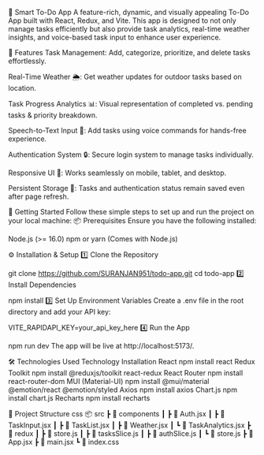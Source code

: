 🚀 Smart To-Do App
A feature-rich, dynamic, and visually appealing To-Do App built with React, Redux, and Vite. This app is designed to not only manage tasks efficiently but also provide task analytics, real-time weather insights, and voice-based task input to enhance user experience.

🌟 Features
Task Management: Add, categorize, prioritize, and delete tasks effortlessly.

Real-Time Weather 🌦️: Get weather updates for outdoor tasks based on location.

Task Progress Analytics 📊: Visual representation of completed vs. pending tasks & priority breakdown.

Speech-to-Text Input 🎤: Add tasks using voice commands for hands-free experience. 

Authentication System 🔒: Secure login system to manage tasks individually.

Responsive UI 📱: Works seamlessly on mobile, tablet, and desktop.

Persistent Storage 💾: Tasks and authentication status remain saved even after page refresh.


🚀 Getting Started
Follow these simple steps to set up and run the project on your local machine:
📦 Prerequisites
Ensure you have the following installed:

Node.js (>= 16.0) 
npm or yarn (Comes with Node.js)

⚙️ Installation & Setup
1️⃣ Clone the Repository

git clone https://github.com/SURANJAN951/todo-app.git
cd todo-app
2️⃣ Install Dependencies

npm install
3️⃣ Set Up Environment Variables
Create a .env file in the root directory and add your API key:


VITE_RAPIDAPI_KEY=your_api_key_here
4️⃣ Run the App

npm run dev
The app will be live at http://localhost:5173/.

🛠️ Technologies Used
Technology	         	Installation
React	                  	npm install react
Redux Toolkit	          	npm install @reduxjs/toolkit react-redux
React Router	          	npm install react-router-dom
MUI (Material-UI)		     npm install @mui/material @emotion/react @emotion/styled
Axios	                  npm install axios
Chart.js	               npm install chart.js
Recharts	               npm install recharts

📂 Project Structure
css
📦 src
 ┣ 📂 components
 ┃ ┣ 📜 Auth.jsx
 ┃ ┣ 📜 TaskInput.jsx
 ┃ ┣ 📜 TaskList.jsx
 ┃ ┣ 📜 Weather.jsx
 ┃ ┗ 📜 TaskAnalytics.jsx
 ┣ 📂 redux
 ┃ ┣ 📜 store.js
 ┃ ┣ 📜 tasksSlice.js
 ┃ ┣ 📜 authSlice.js
 ┃ ┗ 📜 store.js
 ┣ 📜 App.jsx
 ┣ 📜 main.jsx
 ┗ 📜 index.css

 


